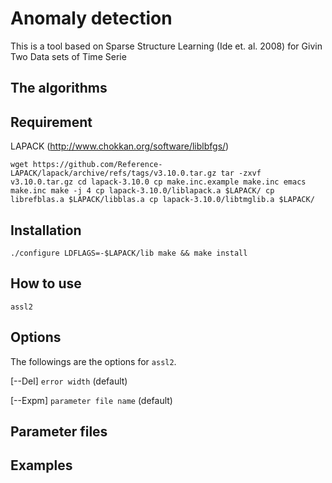 # Anomaly detection

This is a tool based on Sparse Structure Learning (Ide et. al. 2008) for Givin Two Data sets of Time Serie

## The algorithms

## Requirement

LAPACK (http://www.chokkan.org/software/liblbfgs/)

``
wget https://github.com/Reference-LAPACK/lapack/archive/refs/tags/v3.10.0.tar.gz
tar -zxvf v3.10.0.tar.gz
cd lapack-3.10.0
cp make.inc.example make.inc
emacs make.inc
make -j 4
cp lapack-3.10.0/liblapack.a $LAPACK/
cp librefblas.a $LAPACK/libblas.a
cp lapack-3.10.0/libtmglib.a $LAPACK/
``

## Installation

``
./configure LDFLAGS=-$LAPACK/lib
make && make install
``

## How to use

``
assl2
``

## Options

The followings are the options for `assl2`.

[--Del] `error width` (default)

[--Expm] `parameter file name` (default)

## Parameter files

## Examples

